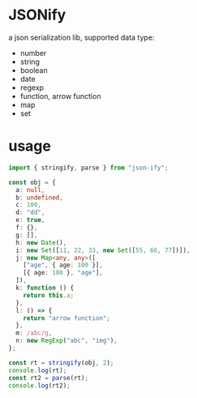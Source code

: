 # JSONify

a json serialization lib, supported data type:

- number
- string
- boolean
- date
- regexp
- function, arrow function
- map
- set

# usage

```ts
import { stringify, parse } from "json-ify";

const obj = {
  a: null,
  b: undefined,
  c: 100,
  d: "dd",
  e: true,
  f: {},
  g: [],
  h: new Date(),
  i: new Set([11, 22, 33, new Set([55, 66, 77])]),
  j: new Map<any, any>([
    ["age", { age: 100 }],
    [{ age: 100 }, "age"],
  ]),
  k: function () {
    return this.a;
  },
  l: () => {
    return "arrow function";
  },
  m: /abc/g,
  n: new RegExp("abc", "img"),
};

const rt = stringify(obj, 2);
console.log(rt);
const rt2 = parse(rt);
console.log(rt2);
```

